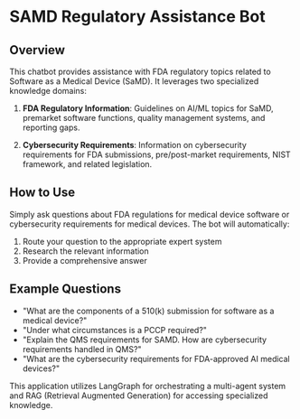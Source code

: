 # SAMD Regulatory Assistance Bot

## Overview
This chatbot provides assistance with FDA regulatory topics related to Software as a Medical Device (SaMD). It leverages two specialized knowledge domains:

1. **FDA Regulatory Information**: Guidelines on AI/ML topics for SaMD, premarket software functions, quality management systems, and reporting gaps.

2. **Cybersecurity Requirements**: Information on cybersecurity requirements for FDA submissions, pre/post-market requirements, NIST framework, and related legislation.

## How to Use
Simply ask questions about FDA regulations for medical device software or cybersecurity requirements for medical devices. The bot will automatically:

1. Route your question to the appropriate expert system
2. Research the relevant information
3. Provide a comprehensive answer

## Example Questions
- "What are the components of a 510(k) submission for software as a medical device?"
- "Under what circumstances is a PCCP required?"
- "Explain the QMS requirements for SAMD. How are cybersecurity requirements handled in QMS?"
- "What are the cybersecurity requirements for FDA-approved AI medical devices?"

This application utilizes LangGraph for orchestrating a multi-agent system and RAG (Retrieval Augmented Generation) for accessing specialized knowledge. 